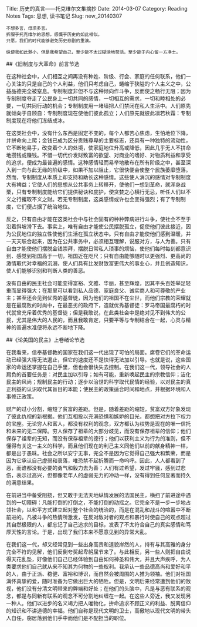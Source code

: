 Title: 历史的真言——托克维尔文集摘抄
Date: 2014-03-07
Category: Reading Notes
Tags: 思想, 读书笔记
Slug: new_20140307


	不想多言，毋须多言。
	折服于托克维尔的思想，感慨于历史的如此相似。
	只愿，我们的时代能够避免历史悲剧的重演。

	纵使我如此渺小，但是我希望自己，至少能不太过糊涂地苟活，至少能于内心留一方净土。


##《旧制度与大革命》前言节选

在这种社会中，人们相互之间再没有种姓、阶级、行会、家庭的任何联系，他们一心关注的只是自己的个人利益，他们只考虑自己，蜷缩于狭隘的个人主义之中，公益品德完全被窒息。专制制度非但不与这种倾向作斗争，反而使之畅行无阻；因为专制制度夺走了公民身上一切共同的感情，一切相互的需求，一切和睦相处的必要，一切共同行动的机会；专制制度用一堵墙把人们禁闭在私人生活中。人们原先就倾向于自顾自：专制制度现在使他们彼此孤立；人们原先就彼此凛若秋霜：专制制度现在将他们冻结成冰。

在这类社会中，没有什么东西是固定不变的，每个人都苦心焦虑，生怕地位下降，并拼命向上爬；金钱已成为区分贵贱尊卑的主要标志，还具有一种独特的流动性，它不断地易手，改变着个人的处境，使家庭地位升高或降低，因此几乎无人不拼命地攒钱或赚钱。不惜一切代价发财致富的欲望、对商业的嗜好、对物质利益和享受的追求，便成为最普遍的感情。这种感情轻而易举地散布在所有阶级之中，甚至深入到一向与此无缘的阶级中，如果不加以阻止，它很快便会使整个民族萎靡堕落。然而，专制制度从本质上却支持和助长这种感情。这些使人消沉的感情对专制制度大有裨益；它使人们的思想从公共事务上转移开，使他们一想到革命，就浑身战栗，只有专制制度能给它们提供秘诀和庇护，使贪婪之心横行无忌，听任人们以不义之行攫取不义之财。若无专制制度，这类感情或许也会变得强烈；有了专制制度，它们便占据了统治地位。

反之，只有自由才能在这类社会中与社会固有的种种弊病进行斗争，使社会不至于沿着斜坡滑下去。事实上，唯有自由才能使公民摆脱孤立，促使他们彼此接近，因为公民地位的独立性使他们生活在孤立状态中。只有自由才能使他们感到温暖，并一天天联合起来，因为在公共事务中，必须相互理解，说服对方，与人为善。只有自由才能使他们摆脱金钱崇拜，摆脱日常私人琐事的烦恼，使他们每时每刻都意识到、感觉到祖国高于一切，祖国近在咫尺；只有自由能够随时以更强烈、更高尚的激情取代对幸福的沉溺，使人们具有比发财致富更伟大的事业心，并且创造知识，使人们能够识别和判断人类的善恶。

没有自由的民主社会可能变得富裕、文雅、华丽，甚至辉煌，因其平头百姓举足轻重而显得强大；在那里可以看到私人品德、家庭良父、诚实商人和可尊敬的产业主；甚至还会见到优秀的基督徒，因为他们的祖国不在尘世，而他们宗教的荣耀就是在最腐败的时尚中，在最恶劣的政府下，造就优秀基督徒：罗马帝国最腐朽的时代就曾充斥着优秀的基督徒；但是我敢说，在此类社会中是绝对见不到伟大的公民，尤其是伟大的人民的，而且我敢肯定，只要平等与专制结合在一起，心灵与精神的普遍水准便将永远不断地下降。

##《论美国的民主》上卷绪论节选

在我看来，信奉基督教的国家在我们这一代出现了可怕的局面。席卷它们的革命运动已经强大得无法遏止，但它的速度还不是快得无法加以引导。也就是说，这些国家的命运还掌握在自己手里，但也会很快失去控制。在我们这一代，领导社会的人肩负的首要任务是：对民主加以引导；如有可能，重新唤起民主的宗教信仰；洁化民主的风尚；规制民主的行动；逐步以治世的科学取代民情的经验，以对民主的真正利益的认识取代其盲目的本能；使民主的政策适合时间和地点，并根据环境和人事修正政策。

财产的过小分割，缩短了贫富的差距。但是，随着差距的缩短，贫富双方好象发现了彼此仇视的新根据。他们互相投以充满恐惧和嫉妒的目光，都想把对方拉下权力的宝座。无论穷人和富人，都没有权利的观念，双方都认为权势是现在的唯一信托和未来的无二保障。穷人保存了祖辈的大部分歧见，而没有保存祖辈的信仰；他们保存了祖辈的无知，而没有保存祖辈的德行；他们以获利主义为行为的准则，但不懂得有关这一主义的科学，而且他们现在的利己主义同他们以前的献身精神一样，都是出于愚昧。社会之所以安宁无事，完全不是因为它觉得自己强大和繁荣，而是因为它承认自己虚弱和衰落，唯恐禁不起折腾而一命呜呼。因此，人人都看到了恶，而谁都没有必要的勇气和毅力去为善；人们有过希望，发过牢骚，感到过悲伤，表示过高兴，但都像老年人的虚弱无力的冲动一样，没有得到任何显著而持久的满意结果。

在前进当中备受阻挠，但又敢于无法天地纵情发展的法国民主，横扫了前进途中遇到的一切障碍：凡能打倒的打倒之，不能打倒的动摇之。它完全不是一步一步地占领社会，以和平方式建立起对整个社会的统治的，而是在混乱和战斗的喧嚣中不断前进的。凡被斗争的热情所激发，在反对敌对者的观点和暴行时使自己的观点超过其自然极限的人，都忘记了自己追求的目标，发表了不太符合自己的真实感情和笃厚天性的言论。于是，出现了我们本来不愿意见到的异常大乱。  

在我们这一代，却又经常见到一些出身高贵和道貌岸然的人，持有与其高雅的身分完全不符的见解，他们反倒夸奖起卑躬屈节来了。与此相反，另一些人则把自由说得天花乱坠，好像他们自己已经体验到自由如何神圣和伟大，并且大声疾呼，为人类要求他们自己就从来不知其为何物的一些权利。我承认一些品德高尚和爱好和平的人，由于正派、稳健、富裕和博识，而自然会被周围的人推为领袖。他们对祖国满怀真挚的爱，随时准备为它做出巨大的牺牲。但是，文明后来经常遭到他们的敌视，他们没有分清文明带来的弊端和好处；在他们的头脑中，凡是与恶有联系的观念，都是与同新有联系的观念不可分割地纠缠在一起。在这些人旁近，我又发现另一种人。他们以进步的名义竭力把人唯物化，拚命追求不顾正义的利益、脱离信仰的知识和不讲道德的幸福。他们自称是现代文明的卫士，高傲地以现代文明的带头人自任，窃居落到他们手中而他们是不配担当的职位。